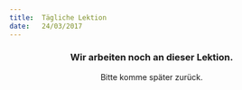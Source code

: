 ```yaml
---
title:  Tägliche Lektion
date:   24/03/2017
---
```


### <center>Wir arbeiten noch an dieser Lektion.</center>
<center>Bitte komme später zurück.</center>